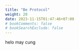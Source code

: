 ```yaml
---
title: "Be Protocol"
weight: 20
date: 2023-11-15T01:47:46+07:00
# bookComments: false
# bookSearchExclude: false
---
```


helo may cung

